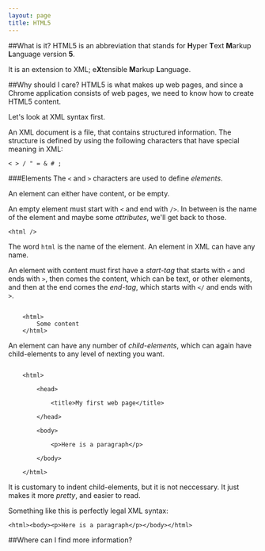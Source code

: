 ```yaml
---
layout: page
title: HTML5
---
```

##What is it?
HTML5 is an abbreviation that stands for <b>H</b>yper <b>T</b>ext <b>M</b>arkup <b>L</b>anguage version <b>5</b>.

It is an extension to XML; e<b>X</b>tensible <b>M</b>arkup <b>L</b>anguage.

##Why should I care?
HTML5 is what makes up web pages, and since a Chrome application consists of web pages, we need to know how to create HTML5 content.

Let's look at XML syntax first.

An XML document is a file, that contains structured information. The structure is defined by using the following characters that have special meaning in XML:

`< > / " = & # ;`

###Elements
The `<` and `>` characters are used to define *elements*.

An element can either have content, or be empty.

An empty element must start with `<` and end with `/>`. In between is the name of the element and maybe some *attributes*, we'll get back to those.

`<html />`

The word `html` is the name of the element. An element in XML can have any name.

An element with content must first have a *start-tag* that starts with `<` and ends with `>`, then comes the content, which can be text, or other elements, and then at the end comes the *end-tag*, which starts with `</` and ends with `>`.

```

    <html>
        Some content
    </html>
```

An element can have any number of *child-elements*, which can again have child-elements to any level of nexting you want.

```

    <html>
    
        <head>
        
            <title>My first web page</title>
            
        </head>
        
        <body>
        
            <p>Here is a paragraph</p>
            
        </body>
        
    </html>
```

It is customary to indent child-elements, but it is not neccessary. It just makes it more *pretty*, and easier to read.

Something like this is perfectly legal XML syntax:

`<html><body><p>Here is a paragraph</p></body></html>`

##Where can I find more information?

